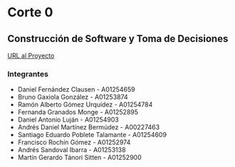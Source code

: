 # Corte 0
## Construcción de Software y Toma de Decisiones


[URL al Proyecto](https://corte-cero-construccion-software.netlify.app/)

### Integrantes
- Daniel Fernández Clausen - A01254659
- Bruno Gaxiola González - A01253874
- Ramón Alberto Gómez Urquídez - A01254784
- Fernanda Granados Monge - A01252895
- Daniel Antonio Luján - A01254903
- Andrés Daniel Martínez Bermúdez - A00227463
- Santiago Eduardo Poblete Talamante - A01254609
- Francisco Rochín Gómez - A01252974
- Andrés Sandoval Ibarra - A01253138
- Martín Gerardo Tánori Sitten - A01252900
